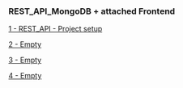 ### REST_API_MongoDB + attached Frontend

[1 - REST_API - Project setup ](../../tree//)

[2 - Empty ](../../tree//)

[3 - Empty ](../../tree//)

[4 - Empty ](../../tree//)

